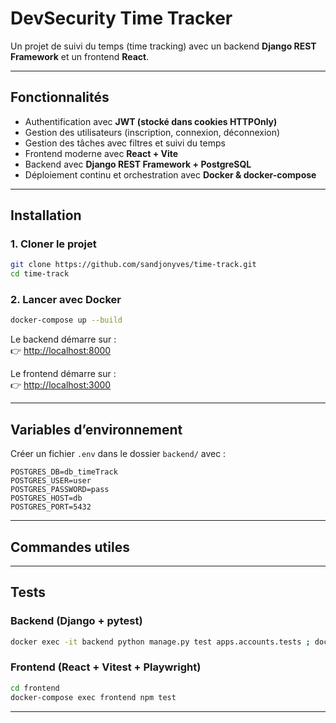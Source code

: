# DevSecurity Time Tracker

Un projet de suivi du temps (time tracking) avec un backend **Django REST Framework** et un frontend **React**.

---

##  Fonctionnalités

- Authentification avec **JWT (stocké dans cookies HTTPOnly)**  
- Gestion des utilisateurs (inscription, connexion, déconnexion)  
- Gestion des tâches avec filtres et suivi du temps  
- Frontend moderne avec **React + Vite**  
- Backend  avec **Django REST Framework + PostgreSQL**  
- Déploiement continu et orchestration avec **Docker & docker-compose**

---

##  Installation

### 1. Cloner le projet
```bash
git clone https://github.com/sandjonyves/time-track.git
cd time-track
```

### 2. Lancer avec Docker
```bash
docker-compose up --build
```

Le backend démarre sur :  
👉 [http://localhost:8000](http://localhost:8000)  

Le frontend démarre sur :  
👉 [http://localhost:3000](http://localhost:3000)  

---

##  Variables d’environnement

Créer un fichier `.env` dans le dossier `backend/` avec :  
```env
POSTGRES_DB=db_timeTrack
POSTGRES_USER=user
POSTGRES_PASSWORD=pass
POSTGRES_HOST=db
POSTGRES_PORT=5432
```

---

##  Commandes utiles

---

##  Tests

### Backend (Django + pytest)
```bash
docker exec -it backend python manage.py test apps.accounts.tests ; docker exec -it backend python manage.py test apps.tasks.tests

```

### Frontend (React + Vitest + Playwright)
```bash
cd frontend
docker-compose exec frontend npm test
```
 ---
